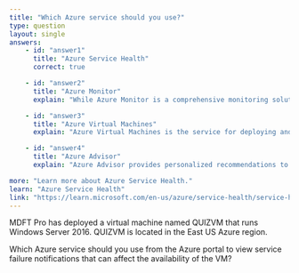 ```yaml
---
title: "Which Azure service should you use?"
type: question
layout: single
answers:
    - id: "answer1"
      title: "Azure Service Health"
      correct: true

    - id: "answer2"
      title: "Azure Monitor"
      explain: "While Azure Monitor is a comprehensive monitoring solution for collecting and analyzing telemetry from your resources, Azure Service Health is specifically designed to notify you about Azure service incidents and planned maintenance that could affect your resources."

    - id: "answer3"
      title: "Azure Virtual Machines"
      explain: "Azure Virtual Machines is the service for deploying and managing virtual machines. It does not provide service failure notifications or maintenance alerts."

    - id: "answer4"
      title: "Azure Advisor"
      explain: "Azure Advisor provides personalized recommendations to optimize your Azure resources for reliability, security, performance, and cost. It does not provide real-time service failure notifications."

more: "Learn more about Azure Service Health."
learn: "Azure Service Health"
link: "https://learn.microsoft.com/en-us/azure/service-health/service-health-overview"
---
```


MDFT Pro has deployed a virtual machine named QUIZVM that runs Windows Server 2016. QUIZVM is located in the East US Azure region.

Which Azure service should you use from the Azure portal to view service failure notifications that can affect the availability of the VM?
